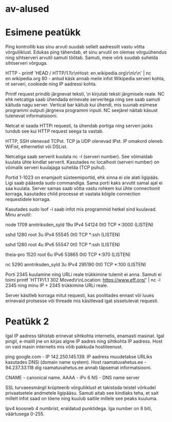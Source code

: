 # av-alused
# Esimene peatükk
Ping kontrollib kas sinu arvuti suudab sellelt aadressilt vastu võtta võrguliiklust. Edukas ping tähendab, et sinu arvutil on olemas võrguühendus ning sihtserveri arvutil samuti töötab. Samuti, meie võrk suudab suhelda sihtserveri võrguga.

HTTP - printf 'HEAD / HTTP/1.1\r\nHost: en.wikipedia.org\r\n\r\n' | nc en.wikipedia.org 80 - antud käsk annab meile infot Wikipedia serveri kohta, nt serveri, cookiede ning IP aadressi kohta. 

Printf request prindib järgnevat teksti, \n kirjutab teksti järgmisele reale. 
NC ehk netcatiga saab ühendada erinevate serveritega ning see saab samuti käituda nagu server. Vertical bar käitub kui ühendi, mis suunab esimese programmi outputi järgneva programmi inputi. NC seejärel näitab käsust tulenevat informatsiooni. 

Netcat ei saada HTTPi requesti, ta ühendab portiga ning serveri jaoks tundub see kui HTTP request seega ta vastab. 

HTTP, SSH olenevad TCPst. TCP ja UDP olenevad IPst. IP omakord oleneb WiFist, ethernetist või DSList. 

Netcatiga saab serverit kuulata nc -l (serveri number). See võimaldab kuulata ühte kindlat serverit. Kasutades nc localhost (serveri number) on võimalik serveri kuulajaga suhelda (TCP puhul).

Portid 1-1023 on enamjaolt süsteemiportid, ehk sinna ei ole alati ligipääs. Ligi saab pääseda sudo commandiga. Sama porti kaks arvutit samal ajal ei saa kuulata.
Server samas saab võtta vastu rohkem kui ühte connectionit korraga, kasutades child processe et vastata kõigile connection requestidele korraga. 

Kasutades sudo lsof -i saab infot mis programmid hetkel sind kuulavad. Minu arvutil:

node      1709 anntriksden_syld   19u  IPv4  54124      0t0  TCP *:3000 (LISTEN)

sshd      1280             root    3u  IPv4  55545      0t0  TCP *:ssh (LISTEN)

sshd      1280             root    4u  IPv6  55547      0t0  TCP *:ssh (LISTEN)

theia-pro 1520             root    6u  IPv6  53865      0t0  TCP *:970 (LISTEN)

nc        5290 anntriksden_syld    3u  IPv4 295190      0t0  TCP *:100 (LISTEN)

Porti 2345 kuulamine ning URLi reale trükkimine tulemit ei anna. Samuti ei toimi printf 'HTTP/1.1 302 Moved\r\nLocation: https://www.eff.org/' | nc -l 2345 ning minu IP + 2345 trükkimine URLi reale. 

Server käsitleb korraga mitut requesti, kas poolitades ennast või luues erinevaid protsesse või threade mis käsitlevad igat sissetulevat requesti. 

# Peatükk 2

Igal IP aadress tähistab erinevat sihtkohta internetis, enamasti masinat. Igal pingil, e-mailil jne on kirjas algne IP aadres ning sihtkohta IP aadress. Host on vaid masin internetis mis võib pakkuda hostiteenust. 

ping google.com - IP 142.250.145.139. IP aadress muudetakse URLiks kasutades DNSi (domain name system). Host raamatuvahetus.ee - 94.237.33.118
dig raamatuvahetus.ee annab täpsemat informatsiooni. 

CNAME - canonical name. AAAA - iPv 6 NS - DNS name server

SSL turvaeesmärgil krüpteerib võrguliiklust et takistada teistel võrkudel privaatsetele andmetele ligipääsu. Samuti aitab see kindlaks teha, et sait millelt infot saad on tõene ning kuulub saitile millele see peaks kuuluma. 

Ipv4 koosneb 4 numbrist, eraldatud punktidega. Iga number on 8 biti, väärtusega 0-255. 
